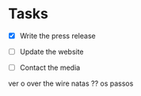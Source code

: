 # Tasks

- [x] Write the press release
- [ ] Update the website
- [ ] Contact the media


ver o over the wire natas ?? os passos